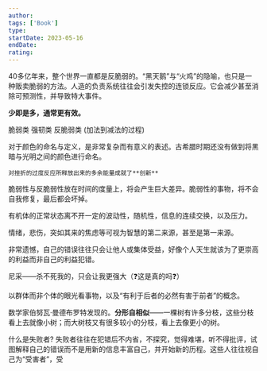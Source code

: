 ```yaml
---
author: 
tags: ['Book']
type: 
startDate: 2023-05-16
endDate: 
rating: 
---
```


40多亿年来，整个世界一直都是反脆弱的。“黑天鹅”与“火鸡”的隐喻，也只是一种贩卖脆弱的方法。人造的负责系统往往会引发失控的连锁反应。它会减少甚至消除可预测性，并导致特大事件。

**少即是多，通常更有效。**

脆弱类    强韧类    反脆弱类
(加法到减法的过程)

对于颜色的命名与定义，是非常复杂而有意义的表述。古希腊时期还没有做到将黑暗与光明之间的颜色进行命名。


```ad-note
对挫折的过度反应所释放出来的多余能量成就了**创新**
```

脆弱性与反脆弱性放在时间的度量上，将会产生巨大差异。脆弱性的事物，将不会自我修复，最后都会坏掉。

有机体的正常状态离不开一定的波动性，随机性，信息的连续交换，以及压力。

情绪，悲伤，突如其来的焦虑等可视为智慧的第二来源，甚至是第一来源。

非常遗憾，自己的错误往往只会让他人或集体受益，好像个人天生就该为了更崇高的利益而非自己的利益犯错。

尼采——杀不死我的，只会让我更强大（❓这是真的吗❓）




以群体而非个体的眼光看事物，以及“有利于后者的必然有害于前者”的概念。


数学家伯努瓦·曼德布罗特发现的。**分形自相似**——一棵树有许多分枝，这些分枝看上去就像小树；而大树枝又有很多较小的分枝，看上去像更小的树。


什么是失败者?
失败者往往在犯错后不内省，不探究，觉得难堪，听不得批评，试图解释自己的错误而不是用新的信息丰富自己，并开始新的历程。这些人往往视自己为“受害者”，受











